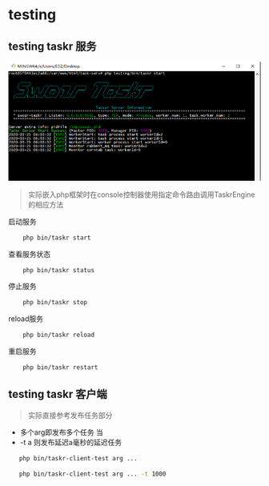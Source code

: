 # testing

## testing taskr 服务 

![image](public/images/start-taskr-server-example.png)

>实际嵌入php框架时在console控制器使用指定命令路由调用TaskrEngine的相应方法

启动服务
```bash
    php bin/taskr start
```

查看服务状态
```bash
    php bin/taskr status
```

停止服务
```bash
    php bin/taskr stop
```

reload服务
```bash
    php bin/taskr reload
```

重启服务
```bash
    php bin/taskr restart
```

## testing taskr 客户端
>实际直接参考发布任务部分
* 多个arg即发布多个任务 当
* -t a 则发布延迟a毫秒的延迟任务 
 ```bash
    php bin/taskr-client-test arg ...
```
 ```bash
    php bin/taskr-client-test arg ... -t 1000
```


